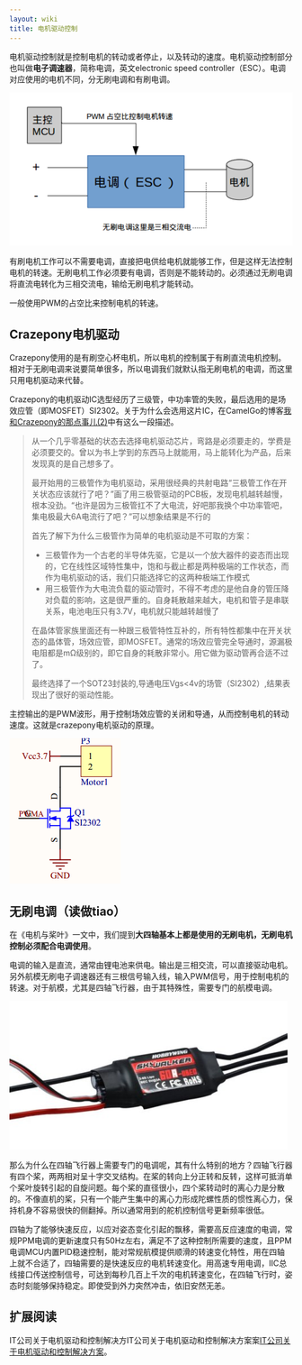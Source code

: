 ```yaml
---
layout: wiki
title: 电机驱动控制
---
```


电机驱动控制就是控制电机的转动或者停止，以及转动的速度。电机驱动控制部分也叫做**电子调速器**，简称电调，英文electronic speed controller（ESC）。电调对应使用的电机不同，分无刷电调和有刷电调。

![](/assets/img/esc.png)

有刷电机工作可以不需要电调，直接把电供给电机就能够工作，但是这样无法控制电机的转速。无刷电机工作必须要有电调，否则是不能转动的。必须通过无刷电调将直流电转化为三相交流电，输给无刷电机才能转动。

一般使用PWM的占空比来控制电机的转速。

## Crazepony电机驱动
Crazepony使用的是有刷空心杯电机，所以电机的控制属于有刷直流电机控制。相对于无刷电调来说要简单很多，所以电调我们就默认指无刷电机的电调，而这里只用电机驱动来代替。

Crazepony的电机驱动IC选型经历了三级管，中功率管的失败，最后选用的是场效应管（即MOSFET）SI2302。关于为什么会选用这片IC，在CamelGo的博客[我和Crazepony的那点事儿(2)](http://www.crazepony.com/2014/05/29/story-with-crazepony-2.html)中有这么一段描述。

>从一个几乎零基础的状态去选择电机驱动芯片，弯路是必须要走的，学费是必须要交的。曾以为书上学到的东西马上就能用，马上能转化为产品，后来发现真的是自己想多了。
>
>最开始用的三极管作为电机驱动，采用很经典的共射电路“三极管工作在开关状态应该就行了吧？”画了用三极管驱动的PCB板，发现电机越转越慢，根本没劲。“也许是因为三极管扛不了大电流，好吧那我换个中功率管吧，集电极最大6A电流行了吧？”可以想象结果是不行的
>
>首先了解下为什么三极管作为简单的电机驱动是不可取的方案：
>
>* 三极管作为一个古老的半导体先驱，它是以一个放大器件的姿态而出现的，它在线性区域特性集中，饱和与截止都是两种极端的工作状态，而作为电机驱动的话，我们只能选择它的这两种极端工作模式
>* 用三极管作为大电流负载的驱动管时，不得不考虑的是他自身的管压降对负载的影响，这是很严重的。自身耗散越来越大，电机和管子是串联关系，电池电压只有3.7V，电机就只能越转越慢了
>
>在晶体管家族里面还有一种跟三极管特性互补的，所有特性都集中在开关状态的晶体管，场效应管，即MOSFET。通常的场效应管完全导通时，源漏极电阻都是mΩ级别的，即它自身的耗散非常小。用它做为驱动管再合适不过了。
>
>最终选择了一个SOT23封装的,导通电压Vgs<4v的场管（SI2302）,结果表现出了很好的驱动性能。

主控输出的是PWM波形，用于控制场效应管的关闭和导通，从而控制电机的转动速度。这就是crazepony电机驱动的原理。

![](/assets/img/motor-driver.png)

## 无刷电调（读做tiao）

在《电机与桨叶》一文中，我们提到**大四轴基本上都是使用的无刷电机，无刷电机控制必须配合电调使用**。

电调的输入是直流，通常由锂电池来供电。输出是三相交流，可以直接驱动电机。另外航模无刷电子调速器还有三根信号输入线，输入PWM信号，用于控制电机的转速。对于航模，尤其是四轴飞行器，由于其特殊性，需要专门的航模电调。

![](/assets/img/esc.jpg)

那么为什么在四轴飞行器上需要专门的电调呢，其有什么特别的地方？四轴飞行器有四个桨，两两相对呈十字交叉结构。在桨的转向上分正转和反转，这样可抵消单个桨叶旋转引起的自旋问题。每个桨的直径很小，四个桨转动时的离心力是分散的。不像直机的桨，只有一个能产生集中的离心力形成陀螺性质的惯性离心力，保持机身不容易很快的侧翻掉。所以通常用到的舵机控制信号更新频率很低。

四轴为了能够快速反应，以应对姿态变化引起的飘移，需要高反应速度的电调，常规PPM电调的更新速度只有50Hz左右，满足不了这种控制所需要的速度，且PPM电调MCU内置PID稳速控制，能对常规航模提供顺滑的转速变化特性，用在四轴上就不合适了，四轴需要的是快速反应的电机转速变化。用高速专用电调，IIC总线接口传送控制信号，可达到每秒几百上千次的电机转速变化，在四轴飞行时，姿态时刻能够保持稳定。即使受到外力突然冲击，依旧安然无恙。

## 扩展阅读

IT公司关于电机驱动和控制解决方IT公司关于电机驱动和控制解决方案案[IT公司关于电机驱动和控制解决方案](http://www.ti.com.cn/ww/motor_drive_and_control_solutions/index.htm)。
